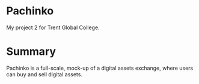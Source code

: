 # Pachinko
My project 2 for Trent Global College.

# Summary
Pachinko is a full-scale, mock-up of a digital assets exchange, where users can buy and sell digital assets. 
